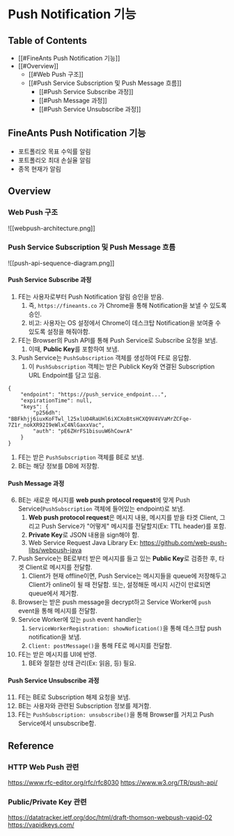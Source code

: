 # Push Notification 기능

## Table of Contents
- [[#FineAnts Push Notification 기능]]
- [[#Overview]]
	- [[#Web Push 구조]]
	- [[#Push Service Subscription 및 Push Message 흐름]]
		- [[#Push Service Subscribe 과정]]
		- [[#Push Message 과정]]
		- [[#Push Service Unsubscribe 과정]]

## FineAnts Push Notification 기능
- 포트폴리오 목표 수익률 알림
- 포트폴리오 최대 손실율 알림
- 종목 현재가 알림

## Overview
### Web Push 구조
![[webpush-architecture.png]]

### Push Service Subscription 및 Push Message 흐름
![[push-api-sequence-diagram.png]]

#### Push Service Subscribe 과정
1. FE는 사용자로부터 Push Notification 알림 승인을 받음.
	1. 즉, `https://fineants.co` 가 Chrome을 통해 Notification을 보낼 수 있도록 승인.
	2. 비고: 사용자는 OS 설정에서 Chrome이 데스크탑 Notification을 보여줄 수 있도록 설정을 해줘야함.
2. FE는 Browser의 Push API를 통해 Push Service로 Subscribe 요청을 보냄.
	1. 이때, **Public Key**를 포함하여 보냄.
3. Push Service는 `PushSubscription` 객체를 생성하여 FE로 응답함.
	1. 이 `PushSubscription` 객체는 받은 Publick Key와 연결된 Subscription URL Endpoint를 담고 있음.
```
{
	"endpoint": "https://push_service_endpoint...",
	"expirationTime": null,
	"keys": {
		"p256dh": "BBFkhjj6iuxKoFTwl_l25xlUO4RaUHl6iXCXoBtsHCXQ9V4VVaMrZCFqe-7Z1r_nokXR92I9eWlxC4NlGaxxVac",
		"auth": "pE6ZHrFS1bisuuW6hCowrA"
	}
}
```
1. FE는 받은 `PushSubscription` 객체를 BE로 보냄.
2. BE는 해당 정보를 DB에 저장함.
#### Push Message 과정
6. BE는 새로운 메시지를 **web push protocol request**에 맞게 Push Service(`PushSubscription` 객체에 들어있는 endpoint)로 보냄.
	1. **Web push protocol request**은 메시지 내용, 메시지를 받을 타겟 Client, 그리고 Push Service가 "어떻게" 메시지를 전달할지(Ex: TTL header)를 포함.
	2. **Private Key**로 JSON 내용을 sign해야 함.
	3. Web Service Request Java Library Ex: https://github.com/web-push-libs/webpush-java
7. Push Service는 BE로부터 받은 메시지를 들고 있는 **Public Key**로 검증한 후, 타겟 Client로 메시지를 전달함.
	1. Client가 현재 offline이면, Push Service는 메시지들을 queue에 저장해두고 Client가 online이 될 때 전달함. 또는, 설정해둔 메시지 시간이 만료되면 queue에서 제거함.
8. Browser는 받은 push message을 decrypt하고 Service Worker에 `push` event을 통해 메시지를 전달함.
9. Service Worker에 있는 `push` event handler는
	1. `ServiceWorkerRegistration: showNofication()`을 통해 데스크탑 push notification을 보냄.
	2. `Client: postMessage()`을 통해 FE로 메시지를 전달함.
10. FE는 받은 메시지를 UI에 반영.
	1. BE와 절절한 상태 관리(Ex: 읽음, 등) 필요.
#### Push Service Unsubscribe 과정
11. FE는 BE로 Subscription 해제 요청을 보냄.
12. BE는 사용자와 관련된 Subscription 정보를 제거함.
13. FE는 `PushSubscription: unsubscribe()`을 통해 Browser를 거치고 Push Service에서 unsubscribe함.

## Reference
### HTTP Web Push 관련
https://www.rfc-editor.org/rfc/rfc8030
https://www.w3.org/TR/push-api/
### Public/Private Key 관련
https://datatracker.ietf.org/doc/html/draft-thomson-webpush-vapid-02
https://vapidkeys.com/
